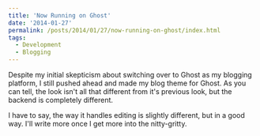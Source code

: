 ```yaml
---
title: 'Now Running on Ghost'
date: '2014-01-27'
permalink: /posts/2014/01/27/now-running-on-ghost/index.html
tags:
  - Development
  - Blogging
---
```


Despite my initial skepticism about switching over to Ghost as my blogging platform, I still pushed ahead and made my blog theme for Ghost. As you can tell, the look isn't all that different from it's previous look, but the backend is completely different.
<!-- excerpt -->

I have to say, the way it handles editing is slightly different, but in a good way. I'll write more once I get more into the nitty-gritty.
